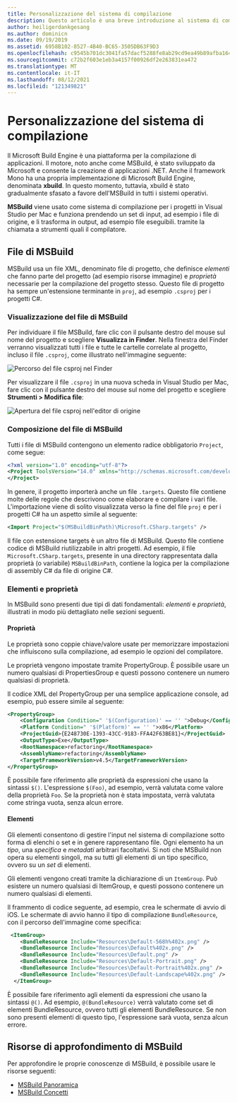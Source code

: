 ```yaml
---
title: Personalizzazione del sistema di compilazione
description: Questo articolo è una breve introduzione al sistema di compilazione MSBuild usato da Visual Studio per Mac
author: heiligerdankgesang
ms.author: dominicn
ms.date: 09/19/2019
ms.assetid: 6958B102-8527-4B40-BC65-3505DB63F9D3
ms.openlocfilehash: c9545b701dc3041fa57dacf5288fe8ab29cd9ea49b89afba1645505d185399f8
ms.sourcegitcommit: c72b2f603e1eb3a4157f00926df2e263831ea472
ms.translationtype: MT
ms.contentlocale: it-IT
ms.lasthandoff: 08/12/2021
ms.locfileid: "121349821"
---
```

# <a name="customizing-the-build-system"></a>Personalizzazione del sistema di compilazione

Il Microsoft Build Engine è una piattaforma per la compilazione di applicazioni. Il motore, noto anche come MSBuild, è stato sviluppato da Microsoft e consente la creazione di applicazioni .NET. Anche il framework Mono ha una propria implementazione di Microsoft Build Engine, denominata **xbuild**. In questo momento, tuttavia, xbuild è stato gradualmente sfasato a favore dell'MSBuild in tutti i sistemi operativi.

**MSBuild** viene usato come sistema di compilazione per i progetti in Visual Studio per Mac e funziona prendendo un set di input, ad esempio i file di origine, e li trasforma in output, ad esempio file eseguibili. tramite la chiamata a strumenti quali il compilatore.

## <a name="msbuild-file"></a>File di MSBuild

MSBuild usa un file XML, denominato file di progetto, che definisce *elementi* che fanno parte del progetto (ad esempio risorse immagine) e *proprietà* necessarie per la compilazione del progetto stesso. Questo file di progetto ha sempre un'estensione terminante in `proj`, ad esempio `.csproj` per i progetti C#.

### <a name="viewing-the-msbuild-file"></a>Visualizzazione del file di MSBuild

Per individuare il file MSBuild, fare clic con il pulsante destro del mouse sul nome del progetto e scegliere **Visualizza in Finder**. Nella finestra del Finder verranno visualizzati tutti i file e tutte le cartelle correlate al progetto, incluso il file `.csproj`, come illustrato nell'immagine seguente:

![Percorso del file csproj nel Finder](media/customizing-build-system-image1.png)

Per visualizzare il file `.csproj` in una nuova scheda in Visual Studio per Mac, fare clic con il pulsante destro del mouse sul nome del progetto e scegliere **Strumenti > Modifica file**:

![Apertura del file csproj nell'editor di origine](media/customizing-build-system-image2.png)

### <a name="composition-of-the-msbuild-file"></a>Composizione del file di MSBuild

Tutti i file di MSBuild contengono un elemento radice obbligatorio `Project`, come segue:

```xml
<?xml version="1.0" encoding="utf-8"?>
<Project ToolsVersion="14.0" xmlns="http://schemas.microsoft.com/developer/msbuild/2003">
</Project>
```

In genere, il progetto importerà anche un file `.targets`. Questo file contiene molte delle regole che descrivono come elaborare e compilare i vari file. L'importazione viene di solito visualizzata verso la fine del file `proj` e per i progetti C# ha un aspetto simile al seguente:

```xml
<Import Project="$(MSBuildBinPath)\Microsoft.CSharp.targets" />
```

Il file con estensione targets è un altro file di MSBuild. Questo file contiene codice di MSBuild riutilizzabile in altri progetti. Ad esempio, il file `Microsoft.CSharp.targets`, presente in una directory rappresentata dalla proprietà (o variabile) `MSBuildBinPath`, contiene la logica per la compilazione di assembly C# da file di origine C#.

### <a name="items-and-properties"></a>Elementi e proprietà

In MSBuild sono presenti due tipi di dati fondamentali: *elementi* e *proprietà*, illustrati in modo più dettagliato nelle sezioni seguenti.

#### <a name="properties"></a>Proprietà

Le proprietà sono coppie chiave/valore usate per memorizzare impostazioni che influiscono sulla compilazione, ad esempio le opzioni del compilatore.

Le proprietà vengono impostate tramite PropertyGroup. È possibile usare un numero qualsiasi di PropertiesGroup e questi possono contenere un numero qualsiasi di proprietà.

Il codice XML del PropertyGroup per una semplice applicazione console, ad esempio, può essere simile al seguente:

```xml
<PropertyGroup>
    <Configuration Condition=" '$(Configuration)' == '' ">Debug</Configuration>
    <Platform Condition=" '$(Platform)' == '' ">x86</Platform>
    <ProjectGuid>{E248730E-1393-43CC-9183-FFA42F63BE81}</ProjectGuid>
    <OutputType>Exe</OutputType>
    <RootNamespace>refactoring</RootNamespace>
    <AssemblyName>refactoring</AssemblyName>
    <TargetFrameworkVersion>v4.5</TargetFrameworkVersion>
</PropertyGroup>
```

È possibile fare riferimento alle proprietà da espressioni che usano la sintassi `$()`. L'espressione `$(Foo)`, ad esempio, verrà valutata come valore della proprietà `Foo`. Se la proprietà non è stata impostata, verrà valutata come stringa vuota, senza alcun errore.

#### <a name="items"></a>Elementi

Gli elementi consentono di gestire l'input nel sistema di compilazione sotto forma di elenchi o set e in genere rappresentano file. Ogni elemento ha un *tipo*, una *specifica* e *metadati* arbitrari facoltativi. Si noti che MSBuild non opera su elementi singoli, ma su tutti gli elementi di un tipo specifico, ovvero su un *set* di elementi.

Gli elementi vengono creati tramite la dichiarazione di un `ItemGroup`. Può esistere un numero qualsiasi di ItemGroup, e questi possono contenere un numero qualsiasi di elementi.

Il frammento di codice seguente, ad esempio, crea le schermate di avvio di iOS. Le schermate di avvio hanno il tipo di compilazione `BundleResource`, con il percorso dell'immagine come specifica:

```xml
 <ItemGroup>
    <BundleResource Include="Resources\Default-568h%402x.png" />
    <BundleResource Include="Resources\Default%402x.png" />
    <BundleResource Include="Resources\Default.png" />
    <BundleResource Include="Resources\Default-Portrait.png" />
    <BundleResource Include="Resources\Default-Portrait%402x.png" />
    <BundleResource Include="Resources\Default-Landscape%402x.png" />
  </ItemGroup>
 ```

 È possibile fare riferimento agli elementi da espressioni che usano la sintassi `@()`. Ad esempio, `@(BundleResource)` verrà valutato come set di elementi BundleResource, ovvero tutti gli elementi BundleResource. Se non sono presenti elementi di questo tipo, l'espressione sarà vuota, senza alcun errore.

## <a name="resources-for-learning-msbuild"></a>Risorse di approfondimento di MSBuild

Per approfondire le proprie conoscenze di MSBuild, è possibile usare le risorse seguenti:

* [MSBuild Panoramica](/visualstudio/msbuild/msbuild)
* [MSBuild Concetti](/visualstudio/msbuild/msbuild-concepts)
